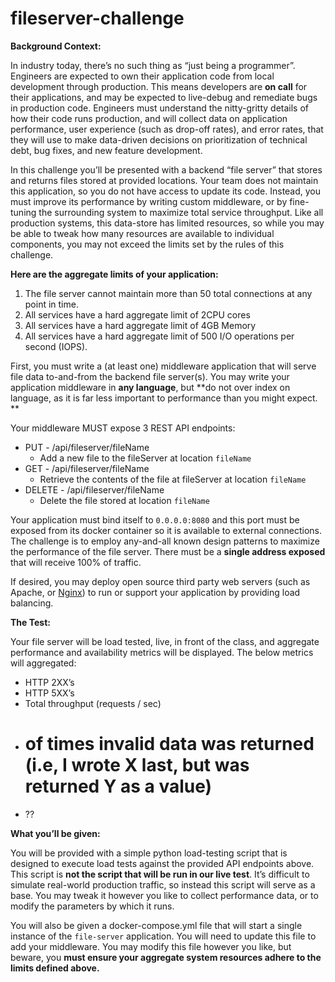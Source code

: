 # fileserver-challenge


**Background Context:**

In industry today, there’s no such thing as “just being a programmer”. Engineers are expected to own their application code from 
local development through production. This means developers are **on call** for their applications, and may be expected to 
live-debug and remediate bugs in production code. Engineers must understand the nitty-gritty details of how their code runs 
production, and will collect data on application performance, user experience (such as drop-off rates), and error rates, 
that they will use to make data-driven decisions on prioritization of technical debt, bug fixes, and new feature development.


In this challenge you’ll be presented with a backend “file server” that stores and returns files stored at provided locations. 
Your team does not maintain this application, so you do not have access to update its code. Instead, you must improve its 
performance by writing custom middleware, or by fine-tuning the surrounding system to maximize total service throughput. 
Like all production systems, this data-store has limited resources, so while you may be able to tweak how many resources are 
available to individual components, you may not exceed the limits set by the rules of this challenge.

**Here are the aggregate limits of your application:**

1. The file server cannot maintain more than 50 total connections at any point in time.
2. All services have a hard aggregate limit of 2CPU cores
3. All services have a hard aggregate limit of 4GB Memory
4. All services have a hard aggregate limit of 500 I/O operations per second (IOPS).

First, you must write a (at least one) middleware application that will serve file data to-and-from the backend file server(s). You may write your application middleware in **any language**, but **do not over index on language, as it is far less important to performance than you might expect. **

Your middleware MUST expose 3 REST API endpoints:

* PUT - /api/fileserver/fileName
    * Add a new file to the fileServer at location `fileName`
* GET - /api/fileserver/fileName
    * Retrieve the contents of the file at fileServer at location `fileName`
* DELETE - /api/fileserver/fileName
    * Delete the file stored at location `fileName`

Your application must bind itself to `0.0.0.0:8080` and this port must be exposed from its docker container so it 
is available to external connections. The challenge is to employ any-and-all known design patterns to maximize the 
performance of the file server. There must be a **single address exposed** that will receive 100% of traffic.


If desired, you may deploy open source third party web servers (such as Apache, or 
[Nginx](https://www.nginx.com/))  to run or support your application by providing load balancing.

**The Test:**

Your file server will be load tested, live, in front of the class, and aggregate performance and availability metrics 
will be displayed. The below metrics will aggregated:

* HTTP 2XX’s
* HTTP 5XX’s
* Total throughput (requests / sec)
* # of times invalid data was returned (i.e, I wrote X last, but was returned Y as a value)
* ??

**What you’ll be given:**

You will be provided with a simple python load-testing script that is designed to execute load tests against the provided 
API endpoints above. This script is **not the script that will be run in our live test**. It’s difficult to simulate real-world 
production traffic, so instead this script will serve as a base. You may tweak it however you like to collect performance data, 
or to modify the parameters by which it runs.


You will also be given a docker-compose.yml file that will start a single instance of the `file-server` application. You will need 
to update this file to add your middleware. You may modify this file however you like, but beware, you **must ensure your 
aggregate system resources adhere to the limits defined above.**
